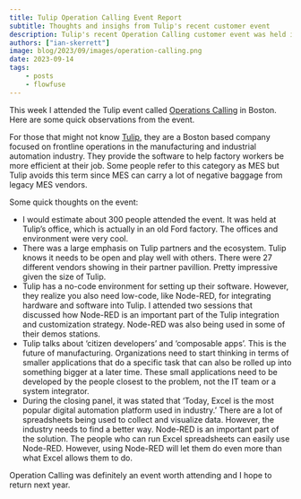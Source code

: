 ```yaml
---
title: Tulip Operation Calling Event Report
subtitle: Thoughts and insighs from Tulip's recent customer event
description: Tulip's recent Operation Calling customer event was held in Boston. Here are some comments based on attending the event.
authors: ["ian-skerrett"]
image: blog/2023/09/images/operation-calling.png
date: 2023-09-14
tags:
    - posts
    - flowfuse
---
```

This week I attended the Tulip event called [Operations Calling](operationscalling) in Boston. Here are some quick observations from the event.

<!--more-->


For those that might not know [Tulip](https://tulip.co/), they are a Boston based company focused on frontline operations in the manufacturing and industrial automation industry. They provide the software to help factory workers be more efficient at their job. Some people refer to this category as MES but Tulip avoids this term since MES can carry a lot of negative baggage from legacy MES vendors.

Some quick thoughts on the event:
* I would estimate about 300 people attended the event. It was held at Tulip’s office, which is actually in an old Ford factory. The offices and environment were very cool.
* There was a large emphasis on Tulip partners and the ecosystem. Tulip knows it needs to be open and play well with others. There were 27 different vendors showing in their partner pavillion. Pretty impressive given the size of Tulip.
* Tulip has a no-code environment for setting up their software. However, they realize you also need low-code, like Node-RED, for integrating hardware and software into Tulip. I attended two sessions that discussed how Node-RED is an important part of the Tulip integration and customization strategy. Node-RED was also being used in some of their demos stations.
* Tulip talks about ‘citizen developers’ and ‘composable apps’. This is the future of manufacturing. Organizations need to start thinking in terms of smaller applications that do a specific task that can also be rolled up into something bigger at a later time. These small applications need to be developed by the people closest to the problem, not the IT team or a system integrator.
* During the closing panel, it was stated that ‘Today, Excel is the most popular digital automation platform used in industry.’ There are a lot of spreadsheets being used to collect and visualize data. However, the industry needs to find a better way. Node-RED is an important part of the solution. The people who can run Excel spreadsheets can easily use Node-RED. However, using Node-RED will let them do even more than what Excel allows them to do. 

Operation Calling was definitely an event worth attending and I hope to return next year.
